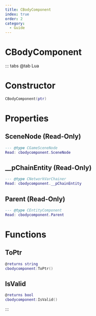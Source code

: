 ```yaml
---
title: CBodyComponent
index: true
order: 2
category:
  - Guide
---
```


# CBodyComponent

::: tabs
@tab Lua
# Constructor
```lua
CBodyComponent(ptr)
```
# Properties
## SceneNode (Read-Only)
```lua
--- @type CGameSceneNode
Read: cbodycomponent.SceneNode
```
## __pChainEntity (Read-Only)
```lua
--- @type CNetworkVarChainer
Read: cbodycomponent.__pChainEntity
```
## Parent (Read-Only)
```lua
--- @type CEntityComponent
Read: cbodycomponent.Parent
```
# Functions
## ToPtr
```lua
@returns string
cbodycomponent:ToPtr()
```
## IsValid
```lua
@returns bool
cbodycomponent:IsValid()
```

:::